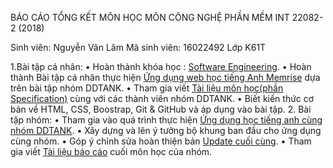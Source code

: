 ﻿BÁO CÁO TỔNG KẾT MÔN HỌC
MÔN CÔNG NGHỆ PHẦN MỀM
INT 22082-2 (2018)

Sinh viên: Nguyễn Văn Lâm
Mã sinh viên: 16022492
Lớp K61T

1.Bài tập cá nhân:
•	Hoàn thành khóa học : [Software Engineering](https://courses.edx.org/courses/course-v1:UBCx+SoftEng1x+1T2018/course/).
•	Hoàn thành Bài tập cá nhân thực hiện [Ứng dụng web học tiếng Anh Memrise](https://github.com/truonganhhoang/INT2208-2-2018/tree/master/nhom-DDTANK) dựa trên bài tập nhóm DDTANK.
•	Tham gia viết [Tài liệu môn học(phần Specification)](https://docs.google.com/document/d/1a4i_31R8WBUAnF91syr1FwBpKoAiTY6rEJt1xWjb74M/edit#heading=h.nzv2vaiffe4k) cùng với các thành viên nhóm DDTANK.
•	Biết kiến thức cơ bản về HTML, CSS, Boostrap, Git & GitHub và áp dụng vào bài tập.
2. Bài tập nhóm:
•	Tham gia vào quá trình thực hiện [Ứng dụng học tiếng anh cùng nhóm DDTANK](https://github.com/truonganhhoang/INT2208-2-2018/tree/master/nhom-DDTANK).
•	Xây dựng và lên ý tưởng bộ khung ban đầu cho ứng dụng cùng nhóm.
•	Góp ý chỉnh sửa hoàn thiện bản [Update cuối cùng](https://github.com/truonganhhoang/INT2208-2-2018/tree/master/nhom-DDTANK).
•	Tham gia viết [Tài liệu báo cáo](https://docs.google.com/document/d/1qLR-qvxi7L6LPCddOGcklxoBS2ZtSFLXLnNQ_AM5NvE/edit) cuối môn học của nhóm.

